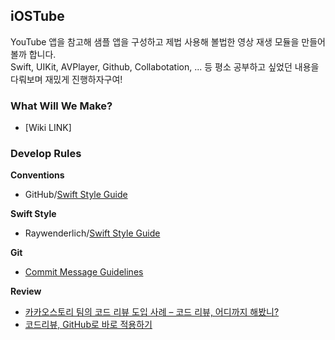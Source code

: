 ## iOSTube

YouTube 앱을 참고해 샘플 앱을 구성하고 제법 사용해 볼법한 영상 재생 모듈을 만들어볼까 합니다.<br>
Swift, UIKit, AVPlayer, Github, Collabotation, ... 등 평소 공부하고 싶었던 내용을 다뤄보며 재밌게 진행하자구여!

### What Will We Make?

* [Wiki LINK]

### Develop Rules

**Conventions**
* GitHub/[Swift Style Guide](https://github.com/github/swift-style-guide)

**Swift Style**
* Raywenderlich/[Swift Style Guide](https://github.com/raywenderlich/swift-style-guide)

**Git**
* [Commit Message Guidelines](https://gist.github.com/robertpainsi/b632364184e70900af4ab688decf6f53)

**Review**
* [카카오스토리 팀의 코드 리뷰 도입 사례 – 코드 리뷰, 어디까지 해봤니?](https://tech.kakao.com/2016/02/04/code-review/)
* [코드리뷰, GitHub로 바로 적용하기](https://academy.realm.io/kr/posts/codereview-howto/)
